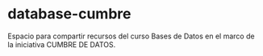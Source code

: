 # database-cumbre
Espacio para compartir recursos del curso Bases de Datos  en el marco de la iniciativa CUMBRE DE DATOS.
